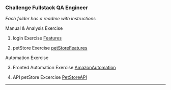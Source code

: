 ### Challenge Fullstack QA Engineer

_Each folder has a readme with instructions_

Manual & Analysis Exercise

1. login Exercise [Features]( https://github.com/Flora-San/FullstackQAEngineer/tree/main/features)
   
2. petStore Exercise [petStoreFeatures](https://github.com/Flora-San/FullstackQAEngineer/tree/main/CucumberApiTest/target/test-classes/features)

Automation Exercise

3. Fronted Automation Exercise [AmazonAutomation](https://github.com/Flora-San/FullstackQAEngineer/tree/main/amazonTest)

4. API petStore Excercise [PetStoreAPI](https://github.com/Flora-San/FullstackQAEngineer/tree/main/CucumberApiTest/target/test-classes)


***

